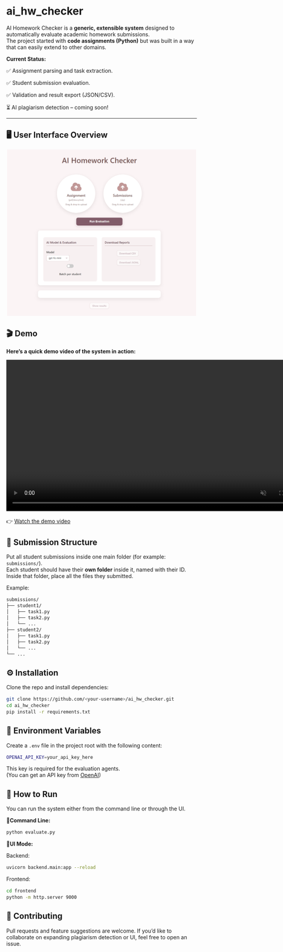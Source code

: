 # ai_hw_checker


AI Homework Checker is a **generic, extensible system** designed to automatically evaluate academic homework submissions.  
The project started with **code assignments (Python)** but was built in a way that can easily extend to other domains.

**Current Status:**

✅ Assignment parsing and task extraction.

✅ Student submission evaluation.

✅ Validation and result export (JSON/CSV).

⏳ AI plagiarism detection – coming soon!

---

## 🖥️ User Interface Overview

<div align="center">
  <img src="./demo/UI.png" width="500" alt="AI Homework Checker UI" />
</div>

## 🎬 Demo

**Here’s a quick demo video of the system in action:**

<video controls width="800" muted playsinline>
  <source src="https://raw.githubusercontent.com/AdanSul/ai_hw_checker/main/demo/demo.mp4" type="video/mp4" />
  If the video doesn’t load, <a href="https://raw.githubusercontent.com/AdanSul/ai_hw_checker/main/demo/demo.mp4">download it here</a>.
</video>

👉 [Watch the demo video](./demo/demo.mp4)


## 📂 Submission Structure

Put all student submissions inside one main folder (for example: `submissions/`).  
Each student should have their **own folder** inside it, named with their ID.  
Inside that folder, place all the files they submitted.

Example:

```text
submissions/
├── student1/
│   ├── task1.py
│   ├── task2.py
│   └── ...
├── student2/
│   ├── task1.py
│   ├── task2.py
│   └── ...
└── ...
```

## ⚙️ Installation

Clone the repo and install dependencies:

```bash
git clone https://github.com/<your-username>/ai_hw_checker.git
cd ai_hw_checker
pip install -r requirements.txt
```

## 🔑 Environment Variables
Create a `.env` file in the project root with the following content:
```bash
OPENAI_API_KEY=your_api_key_here
```
This key is required for the evaluation agents.<br>
(You can get an API key from [OpenAI](https://platform.openai.com/settings/organization/api-keys))
 


## 🚀 How to Run

You can run the system either from the command line or through the UI.

**🔹Command Line:**
```bash
python evaluate.py
```

**🔹UI Mode:**

Backend:
```bash
uvicorn backend.main:app --reload
```

Frontend:
```bash
cd frontend
python -m http.server 9000
```


## 🤝 Contributing

Pull requests and feature suggestions are welcome.
If you’d like to collaborate on expanding plagiarism detection or UI, feel free to open an issue.